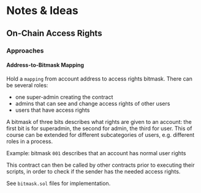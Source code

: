 # Notes & Ideas

## On-Chain Access Rights

### Approaches

#### Address-to-Bitmask Mapping

Hold a `mapping` from account address to access rights bitmask.
There can be several roles:

- one super-admin creating the contract
- admins that can see and change access rights of other users
- users that have access rights

A bitmask of three bits describes what rights are given to an account:
the first bit is for superadmin, the second for admin, the third for user.
This of course can be extended for different subcategories of users, e.g. different roles in a process.

Example: bitmask `001` describes that an account has normal user rights

This contract can then be called by other contracts prior to executing their scripts, in order to check if the sender has the needed access rights.

See `bitmask.sol` files for implementation.
